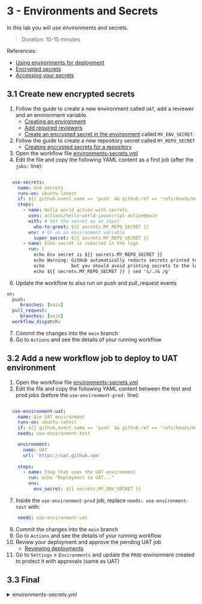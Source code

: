 # 3 - Environments and Secrets
In this lab you will use environments and secrets.
> Duration: 10-15 minutes

References:
- [Using environments for deployment](https://docs.github.com/en/actions/deployment/targeting-different-environments/using-environments-for-deployment)
- [Encrypted secrets](https://docs.github.com/en/actions/security-guides/encrypted-secrets)
- [Accessing your secrets](https://docs.github.com/en/actions/security-guides/encrypted-secrets#accessing-your-secrets)

## 3.1 Create new encrypted secrets

1. Follow the guide to create a new environment called `UAT`, add a reviewer and an environment variable.
    - [Creating an environment](https://docs.github.com/en/actions/deployment/targeting-different-environments/using-environments-for-deployment#creating-an-environment)
    - [Add required reviewers](https://docs.github.com/en/actions/deployment/targeting-different-environments/using-environments-for-deployment#required-reviewers)
    - [Create an encrypted secret in the environment](https://docs.github.com/en/actions/security-guides/encrypted-secrets#creating-encrypted-secrets-for-an-environment) called `MY_ENV_SECRET`.
2. Follow the guide to create a new repository secret called `MY_REPO_SECRET`
    - [Creating encrypted secrets for a repository](https://docs.github.com/en/actions/security-guides/encrypted-secrets#creating-encrypted-secrets-for-a-repository)
4. Open the workflow file [environments-secrets.yml](/.github/workflows/environments-secrets.yml)
5. Edit the file and copy the following YAML content as a first job (after the `jobs:` line):
```YAML

  use-secrets:
    name: Use secrets
    runs-on: ubuntu-latest
    if: ${{ github.event_name == 'push' && github.ref == 'refs/heads/main' }}
    steps:
      - name: Hello world action with secrets
        uses: actions/hello-world-javascript-action@main
        with: # Set the secret as an input
          who-to-greet: ${{ secrets.MY_REPO_SECRET }}
        env: # Or as an environment variable
          super_secret: ${{ secrets.MY_REPO_SECRET }}
      - name: Echo secret is redacted in the logs
        run: |
          echo Env secret is ${{ secrets.MY_REPO_SECRET }}
          echo Warning: GitHub automatically redacts secrets printed to the log, 
          echo          but you should avoid printing secrets to the log intentionally.
          echo ${{ secrets.MY_REPO_SECRET }} | sed 's/./& /g'
```
6. Update the workflow to also run on push and pull_request events
```YAML
on:
  push:
     branches: [main]
  pull_request:
     branches: [main]
  workflow_dispatch:    
```
7. Commit the changes into the `main` branch
8. Go to `Actions` and see the details of your running workflow


## 3.2 Add a new workflow job to deploy to UAT environment

1. Open the workflow file [environments-secrets.yml](/.github/workflows/environments-secrets.yml)
2. Edit the file and copy the following YAML content between the test and prod jobs (before the `use-environment-prod:` line):
```YAML

  use-environment-uat:
    name: Use UAT environment
    runs-on: ubuntu-latest
    if: ${{ github.event_name == 'push' && github.ref == 'refs/heads/main' }}
    needs: use-environment-test

    environment:
      name: UAT
      url: 'https://uat.github.com'
    
    steps:
      - name: Step that uses the UAT environment
        run: echo "Deployment to UAT..."
        env: 
          env_secret: ${{ secrets.MY_ENV_SECRET }}

```
7. Inside the `use-environment-prod` job, replace `needs: use-environment-test` with:
```YAML
    needs: use-environment-uat
```
8. Commit the changes into the `main` branch
9. Go to `Actions` and see the details of your running workflow
10. Review your deployment and approve the pending UAT job
    - [Reviewing deployments](https://docs.github.com/en/actions/managing-workflow-runs/reviewing-deployments)
11. Go to `Settings` > `Environments` and update the `PROD` environment created to protect it with approvals (same as UAT)

## 3.3 Final
<details>
  <summary>environments-secrets.yml</summary>
  
```YAML
name: 03-1. Environments and Secrets

on:
  push:
     branches: [main]
  pull_request:
     branches: [main]
  workflow_dispatch:    
      
# Limit the permissions of the GITHUB_TOKEN
permissions:
  contents: read
  actions: read
  deployments: read

env:
  PROD_URL: 'https://github.com'
  DOCS_URL: 'https://docs.github.com'
  DEV_URL:  'https://docs.github.com/en/developers'

jobs:
  use-secrets:
    name: Use secrets
    runs-on: ubuntu-latest
    if: ${{ github.event_name == 'push' && github.ref == 'refs/heads/main' }}
    steps:
      - name: Hello world action with secrets
        uses: actions/hello-world-javascript-action@main
        with: # Set the secret as an input
          who-to-greet: ${{ secrets.MY_REPO_SECRET }}
        env: # Or as an environment variable
          super_secret: ${{ secrets.MY_REPO_SECRET }}
      - name: Echo secret is redacted in the logs
        run: |
          echo Env secret is ${{ secrets.MY_REPO_SECRET }}
          echo Warning: GitHub automatically redacts secrets printed to the log, 
          echo          but you should avoid printing secrets to the log intentionally.
          echo ${{ secrets.MY_REPO_SECRET }} | sed 's/./& /g'
    
  use-environment-dev:
    name: Use DEV environment
    runs-on: ubuntu-latest
    # Use conditionals to control whether the job is triggered or skipped
    # if: ${{ github.event_name == 'pull_request' }}
    
    # An environment can be specified per job
    # If the environment cannot be found, it will be created
    environment:
      name: DEV
      url: ${{ env.DEV_URL }}
    
    steps:
      - run: echo "Run id = ${{ github.run_id }}"

      - name: Checkout
        uses: actions/checkout@v3

      - name: Step that uses the DEV environment
        run: echo "Deployment to ${{ env.URL1 }}..."

      - name: Echo env secret is redacted in the logs
        run: |
          echo Env secret is ${{ secrets.MY_ENV_SECRET }}
          echo ${{ secrets.MY_ENV_SECRET }} | sed 's/./& /g'

  use-environment-test:
    name: Use TEST environment
    runs-on: ubuntu-latest
    #if: ${{ github.event_name == 'push' && github.ref == 'refs/heads/main' }}
    needs: use-environment-dev

    environment:
      name: TEST
      url: ${{ env.DOCS_URL }}
    
    steps:
      - name: Checkout
        uses: actions/checkout@v3

      - name: Step that uses the TEST environment
        run: echo "Deployment to ${{ env.DOCS_URL }}..."
      
      # Secrets are redacted in the logs
      - name: Echo secrets are redacted in the logs
        run: |
          echo Repo secret is ${{ secrets.MY_REPO_SECRET }}
          echo Org secret is ${{ secrets.MY_ORG_SECRET }}
          echo Env secret is not accessible ${{ secrets.MY_ENV_SECRET }}

  use-environment-uat:
    name: Use UAT environment
    runs-on: ubuntu-latest
    if: ${{ github.event_name == 'push' && github.ref == 'refs/heads/main' }}
    needs: use-environment-test

    environment:
      name: UAT
      url: 'https://uat.github.com'
    
    steps:
      - name: Step that uses the UAT environment
        run: echo "Deployment to UAT..."
        env: 
          env_secret: ${{ secrets.MY_ENV_SECRET }}

  use-environment-prod:
    name: Use PROD environment
    runs-on: ubuntu-latest
    #if: ${{ github.event_name == 'push' && github.ref == 'refs/heads/main' }}
    
    needs: use-environment-uat

    environment:
      name: PROD
      url: ${{ env.PROD_URL }}
    
    steps:
      - name: Checkout
        uses: actions/checkout@v3

      - name: Step that uses the PROD environment
        run: echo "Deployment to ${{ env.PROD_URL }}..."
```
</details>
